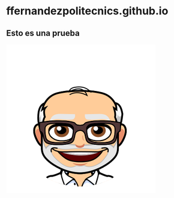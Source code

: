 # ffernandezpolitecnics.github.io

## Esto es una prueba

![alt](https://github.com/ffernandezpolitecnics/ffernandezpolitecnics.github.io/blob/master/img/fran.png)
